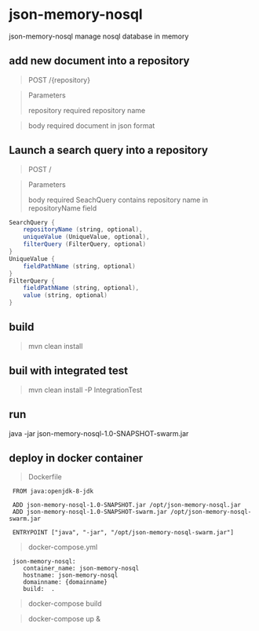# json-memory-nosql

json-memory-nosql manage nosql database in memory

## add new document into a repository

> POST /{repository}

> Parameters
> 
> repository	required	repository name

> body		required	document in json format

## Launch a search query into a repository

> POST /

> Parameters
>
> body	required	SeachQuery contains repository name in repositoryName field

```java
SearchQuery {
	repositoryName (string, optional),
	uniqueValue (UniqueValue, optional),
	filterQuery (FilterQuery, optional)
}
UniqueValue {
	fieldPathName (string, optional)
}
FilterQuery {
	fieldPathName (string, optional),
	value (string, optional)
}
```

## build

> mvn clean install

## buil with integrated test
> mvn clean install -P IntegrationTest

## run
java -jar json-memory-nosql-1.0-SNAPSHOT-swarm.jar

## deploy in docker container

> Dockerfile
```
 FROM java:openjdk-8-jdk

 ADD json-memory-nosql-1.0-SNAPSHOT.jar /opt/json-memory-nosql.jar
 ADD json-memory-nosql-1.0-SNAPSHOT-swarm.jar /opt/json-memory-nosql-swarm.jar

 ENTRYPOINT ["java", "-jar", "/opt/json-memory-nosql-swarm.jar"]
```
> docker-compose.yml
```
 json-memory-nosql:
    container_name: json-memory-nosql
    hostname: json-memory-nosql
    domainname: {domainname}
    build:  .
```
>
> docker-compose build

> docker-compose up &

